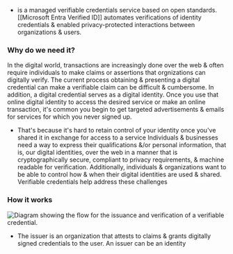 - is a managed verifiable credentials service based on open standards. [[Microsoft Entra Verified ID]] automates verifications of identity credentials & enabled privacy-protected interactions between organizations & users.
### Why do we need it?
In the digital world, transactions are increasingly done over the web & often require individuals to make claims or assertions that orgnizations can digitally verify. 
The current process obtaining & presenting a digital credential can make a verifiable claim can be difficult & cumbersome. In addition, a digital credential serves as a digital identity. 
Once you use that online digital identity to access the desired service or make an online transaction, it's common you begin to get targeted advertisements & emails for services for which you never signed up.
- That's because it's hard to retain control of your identity once you've shared it in exchange for access to a service
Individuals & businesses need a way to express their qualifications &/or personal information, that is, our digital identities, over the web in a manner that is cryptographically secure, compliant to privacy requirements, & machine readable for verification. Additionally, individuals & organizations want to be able to control how & when their digital identities are used & shared. Verifiable credentials help address these challenges
### How it works
![Diagram showing the flow for the issuance and verification of a verifiable credential.](https://learn.microsoft.com/en-us/training/wwl-sci/describe-identity-protection-governance-capabilities/media/verified-id-flow-inline.png)
- The issuer is an organization that attests to claims & grants digitally signed credentials to the user. An issuer can be an identity 